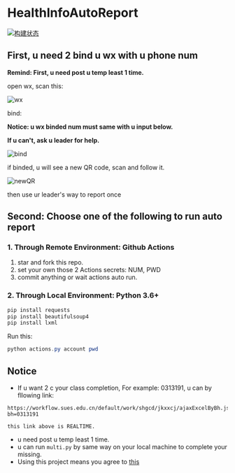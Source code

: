 # HealthInfoAutoReport

[![构建状态](https://zsqw123.coding.net/badges/autotmp/job/483170/build.svg)](https://zsqw123.coding.net/p/autotmp/ci/job)

## First, u need 2 bind u wx with u phone num

**Remind: First, u need post u temp least 1 time.**

open wx, scan this:

![wx](https://cdn.jsdelivr.net/gh/zsqw123/cdn@master/picCDN/20210202105525.png)

bind:

**Notice: u wx binded num must same with u input below.**

**If u can't, ask u leader for help.**

![bind](https://cdn.jsdelivr.net/gh/zsqw123/cdn@master/picCDN/20210202105734.png)

if binded, u will see a new QR code, scan and follow it.

![newQR](https://cdn.jsdelivr.net/gh/zsqw123/cdn@master/picCDN/20210202110147.png)

then use ur leader's way to report once

## Second: Choose one of the following to run auto report

### 1. Through Remote Environment: Github Actions

1. star and fork this repo.
2. set your own those 2 Actions secrets: NUM, PWD
3. commit anything or wait actions auto run.

### 2. Through Local Environment: Python 3.6+

```powershell
pip install requests
pip install beautifulsoup4
pip install lxml
```

Run this:

```powershell
python actions.py account pwd
```
## Notice

- If u want 2 c your class completion, For example: 0313191, u can by fllowing link:
```text
https://workflow.sues.edu.cn/default/work/shgcd/jkxxcj/ajaxExcelByBh.jsp?bh=0313191

this link above is REALTIME.
```

- u need post u temp least 1 time.
- u can run `multi.py` by same way on your local machine to complete your missing.
- Using this project means you agree to [this](NOTICE.md)
